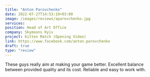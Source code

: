 ```yaml
---
title: "Anton Parovchenko"
date: 2022-07-27T14:53:19+03:00
image: /images/reviews/aparovchenko.jpg
services:
position: Head of Art Office
company: Skymoons Kyiv
project: Kitten Match (Opening Video)
link: https://www.facebook.com/anton.parovchenko
draft: true
type: "review"
---
```


These guys really aim at making your game better. Excellent balance between provided quality and its cost. Reliable and easy to work with. 